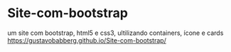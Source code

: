 # Site-com-bootstrap
um site com bootstrap, html5 e css3, ultilizando containers, ícone e cards
https://gustavobabberg.github.io/Site-com-bootstrap/
